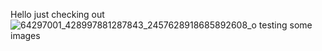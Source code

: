Hello
just checking out
![64297001_428997881287843_2457628918685892608_o](https://user-images.githubusercontent.com/96034246/152618816-ce2d093a-2b81-4c65-9342-5e481942ff3c.jpg)
testing some images
